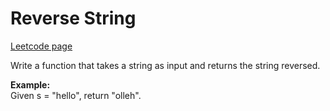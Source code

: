 # Reverse String
[Leetcode page](https://leetcode.com/problems/reverse-string/description)

Write a function that takes a string as input and returns the string reversed.

**Example:**  
Given s = "hello", return "olleh".

